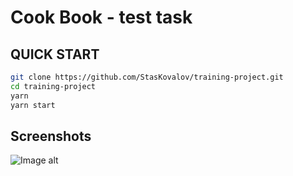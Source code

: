 # Cook Book - test task

## QUICK START

```bash
git clone https://github.com/StasKovalov/training-project.git
cd training-project
yarn
yarn start
```

## Screenshots

![Image alt](https://github.com/StasKovalov/training-project/master/assets/project_view.jpeg)
